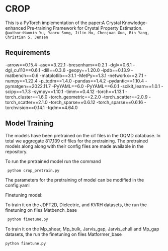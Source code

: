 # CROP
This is a PyTorch implementation of the paper:A Crystal Knowledge-enhanced Pre-training Framework for
Crystal Property Estimation.
`@author:Haomin Yu, Yanru Song, Jilin Hu, Chenjuan Guo, Bin Yang, Christian S. Jensen`

## Requirements
-arrow==0.15.4
-ase==3.22.1
-bresenham==0.2.1
-dgl==0.6.1
-dgl_cu110==0.6.1
-dill==0.3.6
-geopy==1.20.0
-ipdb==0.13.9
-matbench==0.6
-matplotlib==3.1.1
-MetPy==1.3.1
-networkx==2.7.1
-numpy==1.22.4
-p_tqdm==1.4.0
-pandas==1.4.2
-pydantic==1.10.4
-pymatgen==2022.11.7
-PyYAML==6.0
-PyYAML==6.0.1
-scikit_learn==1.0.1
-scipy==1.7.3
-sympy==1.10.1
-timm==0.4.12
-torch==1.13.1
-torch_cluster==1.6.0
-torch_geometric==2.2.0
-torch_scatter==2.0.9
-torch_scatter==2.1.0
-torch_sparse==0.6.12
-torch_sparse==0.6.16
-torchvision==0.14.1
-tqdm==4.64.0

## Model Training
The models have been pretrained on the cif files in the OQMD database. In total we aggregate 817,139  cif files for the pretraining. The pretrained models along along with their config files are made available in the repository. 

To run the pretrained model run the command
```python
 python crop_pretrain.py
```
The parameters for the pretraining of model can be modified in the config.yaml

Finetuning model:

To train it on the JDFT2D, Dielectric, and KVRH datasets, the run the finetuning on files Matbench_base 

```python
 python finetune.py
```
 
To train it on the Mp_shear, Mp_bulk, Jarvis_gap, Jarvis_ehull and Mp_gap datasets, the run the finetuning on files Matformer_base

 ```python
 python finetune.py
```
